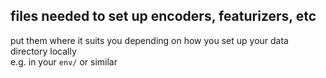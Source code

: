 ## files needed to set up encoders, featurizers, etc

put them where it suits you depending on how you set up your data directory locally<br>
e.g. in your `env/` or similar